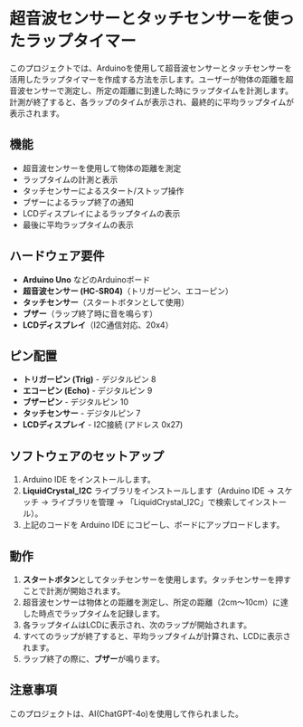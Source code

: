 # 超音波センサーとタッチセンサーを使ったラップタイマー

このプロジェクトでは、Arduinoを使用して超音波センサーとタッチセンサーを活用したラップタイマーを作成する方法を示します。ユーザーが物体の距離を超音波センサーで測定し、所定の距離に到達した時にラップタイムを計測します。計測が終了すると、各ラップのタイムが表示され、最終的に平均ラップタイムが表示されます。

## 機能
- 超音波センサーを使用して物体の距離を測定
- ラップタイムの計測と表示
- タッチセンサーによるスタート/ストップ操作
- ブザーによるラップ終了の通知
- LCDディスプレイによるラップタイムの表示
- 最後に平均ラップタイムの表示

## ハードウェア要件
- **Arduino Uno** などのArduinoボード
- **超音波センサー (HC-SR04)**（トリガーピン、エコーピン）
- **タッチセンサー**（スタートボタンとして使用）
- **ブザー**（ラップ終了時に音を鳴らす）
- **LCDディスプレイ**（I2C通信対応、20x4）

## ピン配置
- **トリガーピン (Trig)** - デジタルピン 8
- **エコーピン (Echo)** - デジタルピン 9
- **ブザーピン** - デジタルピン 10
- **タッチセンサー** - デジタルピン 7
- **LCDディスプレイ** - I2C接続 (アドレス 0x27)

## ソフトウェアのセットアップ

1. Arduino IDE をインストールします。
2. **LiquidCrystal_I2C** ライブラリをインストールします（Arduino IDE → スケッチ → ライブラリを管理 → 「LiquidCrystal_I2C」で検索してインストール）。
3. 上記のコードを Arduino IDE にコピーし、ボードにアップロードします。

## 動作

1. **スタートボタン**としてタッチセンサーを使用します。タッチセンサーを押すことで計測が開始されます。
2. 超音波センサーは物体との距離を測定し、所定の距離（2cm〜10cm）に達した時点でラップタイムを記録します。
3. 各ラップタイムはLCDに表示され、次のラップが開始されます。
4. すべてのラップが終了すると、平均ラップタイムが計算され、LCDに表示されます。
5. ラップ終了の際に、**ブザー**が鳴ります。

## 注意事項
このプロジェクトは、AI(ChatGPT-4o)を使用して作られました。
